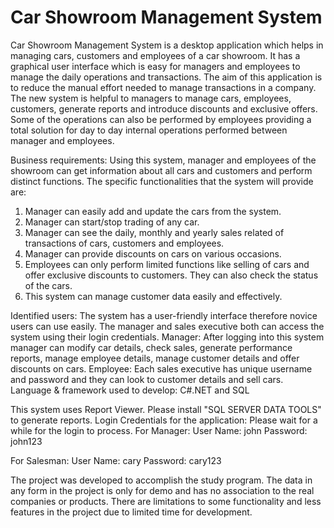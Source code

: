 # Car Showroom Management System

Car Showroom Management System is a desktop application which helps in managing cars, customers and employees of a car showroom. It has a graphical user interface which is easy for managers and employees to manage the daily operations and transactions. The aim of this application is to reduce the manual effort needed to manage transactions in a company. The new system is helpful to managers to manage cars, employees, customers, generate reports and introduce discounts and exclusive offers. Some of the operations can also be performed by employees providing a total solution for day to day internal operations performed between manager and employees.

Business requirements:
Using this system, manager and employees of the showroom can get information about all cars and customers and perform distinct functions. The specific functionalities that the system will provide are:
1. Manager can easily add and update the cars from the system.
2. Manager can start/stop trading of any car.
3. Manager can see the daily, monthly and yearly sales related of transactions of cars, customers and employees.
4. Manager can provide discounts on cars on various occasions.
5. Employees can only perform limited functions like selling of cars and offer exclusive discounts to customers. They can also check the status of the cars.
6. This system can manage customer data easily and effectively.

Identified users:
The system has a user-friendly interface therefore novice users can use easily. The manager and sales executive both can access the system using their login credentials.
Manager: After logging into this system manager can modify car details, check sales, generate performance reports, manage employee details, manage customer details and offer discounts on cars.
Employee: Each sales executive has unique username and password and they can look to customer details and sell cars.
Language & framework used to develop: C#.NET and SQL

This system uses Report Viewer. Please install "SQL SERVER DATA TOOLS" to generate reports.
Login Credentials for the application:
Please wait for a while for the login to process.
For Manager:
User Name: john
Password: john123

For Salesman:
User Name: cary
Password: cary123

The project was developed to accomplish the study program. The data in any form in the project is only for demo and has no association to the real companies or products. There are limitations to some functionality and less features in the project due to limited time for development.
